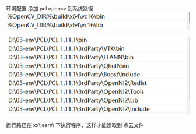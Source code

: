 环境配置
添加 pcl opencv 到系统路径
![](./assets/opencv_path.jpg)

![](./assets/pcl_path.jpg)

运行路径在 xx\learn\ 下执行程序，这样才能读取到 点云文件

